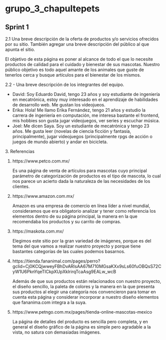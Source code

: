 <h1>grupo_3_chapultepets</h1>

<h2>Sprint 1</h2>

<p>2.1 Una breve descripción de la oferta de productos y/o servicios ofrecidos por su sitio. También agregar una breve descripción del público al que apunta el sitio.</p>

<p>El objetivo de esta página es poner al alcance de todo el que lo necesite productos de calidad para el cuidado y bienestar de sus mascotas. Nuestro público objetivo es todo aquel amante de los animales que guste de tenerlos cerca y busque artículos para el bienestar de los mismos.</p>

<p>2.2 - Una breve descripción de los integrantes del equipo.</p>

<ul>
    <li>David: Soy Eduardo David, tengo 23 años y soy estudiante de ingeniería en mecatrónica, estoy muy interesado en el aprendizaje de habilidades de desarrollo web. Me gustan los videojueos.</li>
    <li>Erika: Hola! Me llamo Erika Fernández, tengo 21 años y estudio la carrera de ingeniería en computación, me interesa bastante el frontend, mis hobbies son gusta jugar videojuegos, ver series y escuchar música.</li>
    <li>Joel: Me dicen Saya. Soy un estudiante de mecatrónica y tengo 23 años. Me gusta leer (novelas de ciencia ficción y fantasía, principalmente), jugar videojuegos (principalmente rpgs de acción o juegos de mundo abierto) y andar en bicicleta.</li>
</ul>

<p>3. Referencias</p>

<ol>
    <li>
        <p>https://www.petco.com.mx/</p>
        <p> Es una página de venta de artículos para mascotas cuyo principal parámetro de categorización de productos es el tipo de mascota, lo cual nos parece un acierto dada la naturaleza de las necesidades de los clientes. </p>
    </li>
    <li>
        <p>https://www.amazon.com.mx/</p>
        <p>Amazon es una empresa de comercio en línea líder a nivel mundial, consideramos que era obligatorio analizar y tener como referencia los elementos dentro de su página principal, la manera en la que recomendaba los productos y su carrito de compras.</p>
    </li>
    <li>
        <p>https://maskota.com.mx/</p>
        <p>Elegimos este sitio por la gran variedad de imágenes, porque es del tema del que vamos a realizar nuestro proyecto y porque tiene bastantes categorías de las cuales podemos basarnos.</p>
    </li>
    <li>
        <p>https://tienda.fananimal.com/pages/perro?gclid=Cj0KCQjwweyFBhDvARIsAA67M710MGsaKXx9sLs60fuOBQsS72CyW1U6PknYqeTICkpXUpXklrirqTcaAsg9EALw_wcB</p>
        <p>Además de que sus productos están relacionados con nuestro proyecto, el diseño sencillo, la paleta de colores y la manera en la que presenta sus productos al elegir una categoría nos convencieron para tomar en cuenta esta página y considerar incorporar a nuestro diseño elementos que fananima.com integra a la suya.</p>
    </li>
    <li>
        <p>https://www.petngo.com.mx/pages/tienda-online-mascotas-mexico</p>
        <p>La página de detalles del producto es sencilla pero completa, y en general el diseño gráfico de la página es simple pero agradable a la vista, no satura con demasiadas imágenes.</p>
    </li>
</ol>
